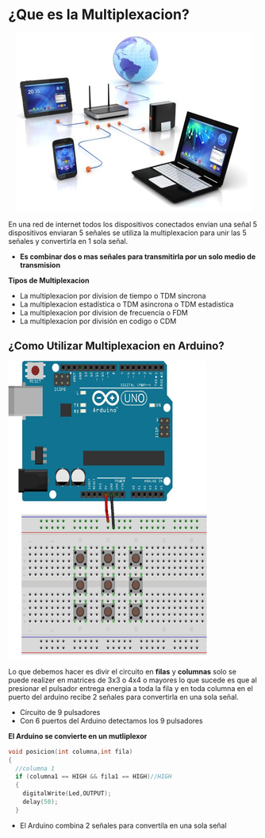 # ¿Que es la Multiplexacion?

<p align="center">
  <img  src="https://github.com/IDiegoUlises/Arduino-Multiplexacion/blob/master/Images/network.png">
</p>

En una red de internet todos los dispositivos conectados envian una señal 5 dispositivos enviaran 5 señales se utiliza la multiplexacion para unir las 5 señales y convertirla en 1 sola señal.

* **Es combinar dos o mas señales para transmitirla por un solo medio de transmision**

**Tipos de Multiplexacion**
* La multiplexacion por division de tiempo o TDM sincrona
* La multiplexacion estadística o TDM asincrona o TDM estadistica
* La multiplexacion por division de frecuencia o FDM
* La multiplexacion por división en codigo o CDM

## ¿Como Utilizar Multiplexacion en Arduino?

<img src="https://github.com/IDiegoUlises/Arduino-Multiplexacion/blob/master/Images/Mutliplexacion-Botones.jpg" width="400" height="600" />

Lo que debemos hacer es divir el circuito en **filas** y **columnas** solo se puede realizer en matrices de 3x3 o 4x4 o mayores lo que sucede es que al presionar el pulsador entrega energia a toda la fila y en toda columna en el puerto del arduino recibe 2 señales para convertirla en una sola señal.  

* Circuito de 9 pulsadores
* Con 6 puertos del Arduino detectamos los 9 pulsadores

**El Arduino se convierte en un mutliplexor**
```C++
void posicion(int columna,int fila)
{
  //columna 1
  if (columna1 == HIGH && fila1 == HIGH)//HIGH
  {
    digitalWrite(Led,OUTPUT);
    delay(50);
  }
```
* El Arduino combina 2 señales para convertila en una sola señal
